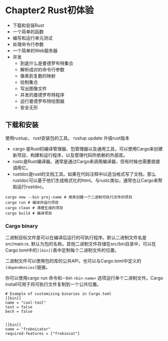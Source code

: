# Chapter2 Rust初体验
- 下载和安装Rust
- 一个简单的函数
- 编写和运行单元测试
- 处理命令行参数
- 一个简单的Web服务器
- 并发
    - 到底什么是曼德罗布特集合
    - 解析成对的命令行参数
    - 像素到复数的映射
    - 绘制集合
    - 写出图像文件
    - 并发的曼德罗布特程序
    - 运行曼德罗布特绘图器
    - 安全无形

## 下载和安装

使用rustup， rust安装包的工具。
rustup update 升级rust版本

- cargo 是Rust的编译管理器、包管理器以及通用工具，可以使用Cargo来创建新项目、构建和运行程序，以及管理代码所依赖的外部库。
- rustc是Rust编译器。通常是通过Cargo来调用编译器，但有时候也需要直接调用它。
- rustdoc是rust的文档工具。如果在代码注释中以适当格式写了文档，那么rustdoc可以基于他们生成格式化的html。与rustc类似，通常也让Cargo来帮助运行rustdoc。

```
cargo new --bin proj-name # 用来创建一个二进制可执行文件的项目
cargo run # 编译并运行项目
cargo clean # 清理生成的项目
cargo build # 编译项目
```



### Cargo binary

二进制目标文件是可以在编译后运行的可执行程序。默认二进制文件名是src/main.rs. 默认为包的名称。其他二进制文件存储在src/bin目录中，可以在Cargo.toml中的`[[bin]]`表中定制每个二进制文件的位置。

二进制文件可以使用包的库的公共API，也可以与Cargo.toml中定义的`[dependencies]`链接。

你可以使用cargo run 命令和--bin `<bin-name>` 选项运行单个二进制文件。Cargo install可用于将可执行文件复制到一个公共位置。

```
# Example of customizing binaries in Cargo.toml
[[bin]]
name = "cool-tool"
test = false
bech = false


[[bin]]
name = "frobnicator"
required-features = ["frobincat"]
```